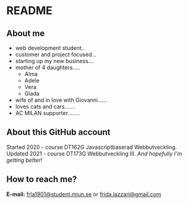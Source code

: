 # README 

## About me
* web development student..  
* customer and project focused...  
* starting up my new business....  
* mother of 4 daughters.....  
    * Alma  
    * Adele  
    * Vera  
    * Giada  
* wife of and in love with Giovanni......  
* loves cats and cars.......  
* AC MILAN supporter........  

## About this GitHub account
Started 2020 - course DT162G Javascriptbaserad Webbutveckling.  Updated 2021 - course DT173G Webbutveckling III.  _And hopefully I'm getting better!_


## How to reach me?

**E-mail:** frla1901@student.miun.se or frida.lazzari@gmail.com  

